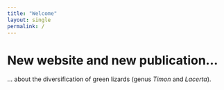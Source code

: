 ```yaml
---
title: "Welcome"
layout: single
permalink: /
---
```


<h1> New website and new publication... </h1>

... about the diversification of green lizards (genus <i>Timon</i> and <i>Lacerta</i>). 
